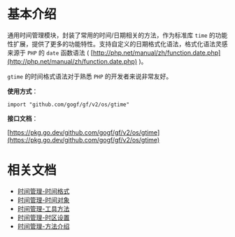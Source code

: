 # 基本介绍

通用时间管理模块，封装了常用的时间/日期相关的方法，作为标准库 `time` 的功能性扩展，提供了更多的功能特性。支持自定义的日期格式化语法，格式化语法灵感来源于 `PHP` 的 `date` 函数语法 ( [http://php.net/manual/zh/function.date.php](http://php.net/manual/zh/function.date.php) )。

`gtime` 的时间格式语法对于熟悉 `PHP` 的开发者来说非常友好。

**使用方式**：

```
import "github.com/gogf/gf/v2/os/gtime"
```

**接口文档**：

[https://pkg.go.dev/github.com/gogf/gf/v2/os/gtime](https://pkg.go.dev/github.com/gogf/gf/v2/os/gtime)

# 相关文档

- [时间管理-时间格式](/docs/组件列表/系统相关/时间管理-gtime/时间管理-时间格式)
- [时间管理-时间对象](/docs/组件列表/系统相关/时间管理-gtime/时间管理-时间对象)
- [时间管理-工具方法](/docs/组件列表/系统相关/时间管理-gtime/时间管理-工具方法)
- [时间管理-时区设置](/docs/组件列表/系统相关/时间管理-gtime/时间管理-时区设置)
- [时间管理-方法介绍](/docs/组件列表/系统相关/时间管理-gtime/时间管理-方法介绍)